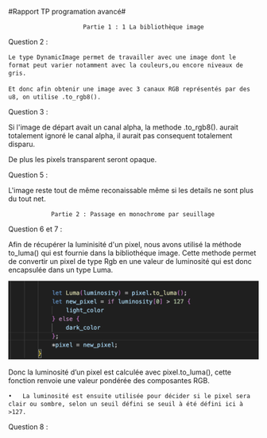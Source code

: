 #Rapport TP programation avancé#

                         Partie 1 : 1 La bibliothèque image

Question 2 : 

	Le type DynamicImage permet de travailler avec une image dont le format peut varier notamment avec la couleurs,ou encore niveaux de gris.

	Et donc afin obtenir une image avec 3 canaux RGB représentés par des u8, on utilise .to_rgb8().


Question 3 : 

Si l'image de départ avait un canal alpha, la methode .to_rgb8(). aurait totalement ignoré le canal alpha, il aurait pas consequent totalement disparu.

De plus les pixels transparent seront opaque. 


Question 5 : 

L'image reste tout de même reconaissable même si les details ne sont plus du tout net.


                Partie 2 : Passage en monochrome par seuillage


Question 6 et 7 : 

Afin de récupérer la luminisité d'un pixel, nous avons utilisé la méthode to_luma() qui est fournie dans la bibliothéque image.
Cette methode permet de convertir un pixel de type Rgb <u8> en une valeur de luminosité qui est donc encapsulée dans un type Luma.


![alt text](./question6.png)

Donc la luminosité d’un pixel est calculée avec pixel.to_luma(), cette fonction renvoie une valeur pondérée des composantes RGB.

	•	La luminosité est ensuite utilisée pour décider si le pixel sera clair ou sombre, selon un seuil défini se seuil à été défini ici à >127.

Question 8 : 

